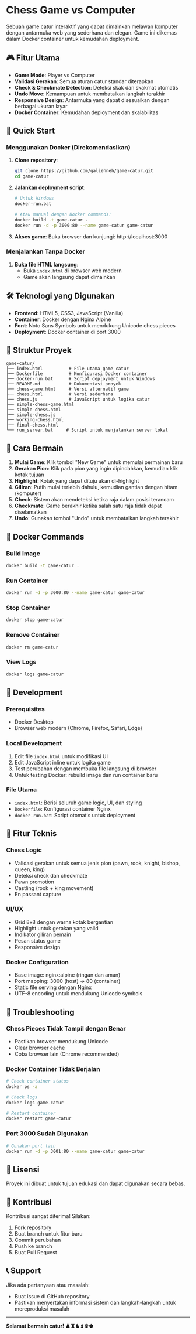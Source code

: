 # Chess Game vs Computer

Sebuah game catur interaktif yang dapat dimainkan melawan komputer dengan antarmuka web yang sederhana dan elegan. Game ini dikemas dalam Docker container untuk kemudahan deployment.

## 🎮 Fitur Utama

- **Game Mode**: Player vs Computer
- **Validasi Gerakan**: Semua aturan catur standar diterapkan
- **Check & Checkmate Detection**: Deteksi skak dan skakmat otomatis
- **Undo Move**: Kemampuan untuk membatalkan langkah terakhir
- **Responsive Design**: Antarmuka yang dapat disesuaikan dengan berbagai ukuran layar
- **Docker Container**: Kemudahan deployment dan skalabilitas

## 🚀 Quick Start

### Menggunakan Docker (Direkomendasikan)

1. **Clone repository**:
   ```bash
   git clone https://github.com/galiehneh/game-catur.git
   cd game-catur
   ```

2. **Jalankan deployment script**:
   ```bash
   # Untuk Windows
   docker-run.bat

   # Atau manual dengan Docker commands:
   docker build -t game-catur .
   docker run -d -p 3000:80 --name game-catur game-catur
   ```

3. **Akses game**:
   Buka browser dan kunjungi: http://localhost:3000

### Menjalankan Tanpa Docker

1. **Buka file HTML langsung**:
   - Buka `index.html` di browser web modern
   - Game akan langsung dapat dimainkan

## 🛠️ Teknologi yang Digunakan

- **Frontend**: HTML5, CSS3, JavaScript (Vanilla)
- **Container**: Docker dengan Nginx Alpine
- **Font**: Noto Sans Symbols untuk mendukung Unicode chess pieces
- **Deployment**: Docker container di port 3000

## 📁 Struktur Proyek

```
game-catur/
├── index.html          # File utama game catur
├── Dockerfile          # Konfigurasi Docker container
├── docker-run.bat      # Script deployment untuk Windows
├── README.md           # Dokumentasi proyek
├── chess-game.html     # Versi alternatif game
├── chess.html          # Versi sederhana
├── chess.js            # JavaScript untuk logika catur
├── simple-chess-game.html
├── simple-chess.html
├── simple-chess.js
├── working-chess.html
├── final-chess.html
└── run_server.bat     # Script untuk menjalankan server lokal
```

## 🎯 Cara Bermain

1. **Mulai Game**: Klik tombol "New Game" untuk memulai permainan baru
2. **Gerakan Pion**: Klik pada pion yang ingin dipindahkan, kemudian klik kotak tujuan
3. **Highlight**: Kotak yang dapat dituju akan di-highlight
4. **Giliran**: Putih mulai terlebih dahulu, kemudian gantian dengan hitam (komputer)
5. **Check**: Sistem akan mendeteksi ketika raja dalam posisi terancam
6. **Checkmate**: Game berakhir ketika salah satu raja tidak dapat diselamatkan
7. **Undo**: Gunakan tombol "Undo" untuk membatalkan langkah terakhir

## 🐳 Docker Commands

### Build Image
```bash
docker build -t game-catur .
```

### Run Container
```bash
docker run -d -p 3000:80 --name game-catur game-catur
```

### Stop Container
```bash
docker stop game-catur
```

### Remove Container
```bash
docker rm game-catur
```

### View Logs
```bash
docker logs game-catur
```

## 🔧 Development

### Prerequisites
- Docker Desktop
- Browser web modern (Chrome, Firefox, Safari, Edge)

### Local Development
1. Edit file `index.html` untuk modifikasi UI
2. Edit JavaScript inline untuk logika game
3. Test perubahan dengan membuka file langsung di browser
4. Untuk testing Docker: rebuild image dan run container baru

### File Utama
- `index.html`: Berisi seluruh game logic, UI, dan styling
- `Dockerfile`: Konfigurasi container Nginx
- `docker-run.bat`: Script otomatis untuk deployment

## 🎨 Fitur Teknis

### Chess Logic
- Validasi gerakan untuk semua jenis pion (pawn, rook, knight, bishop, queen, king)
- Deteksi check dan checkmate
- Pawn promotion
- Castling (rook + king movement)
- En passant capture

### UI/UX
- Grid 8x8 dengan warna kotak bergantian
- Highlight untuk gerakan yang valid
- Indikator giliran pemain
- Pesan status game
- Responsive design

### Docker Configuration
- Base image: nginx:alpine (ringan dan aman)
- Port mapping: 3000 (host) -> 80 (container)
- Static file serving dengan Nginx
- UTF-8 encoding untuk mendukung Unicode symbols

## 🐛 Troubleshooting

### Chess Pieces Tidak Tampil dengan Benar
- Pastikan browser mendukung Unicode
- Clear browser cache
- Coba browser lain (Chrome recommended)

### Docker Container Tidak Berjalan
```bash
# Check container status
docker ps -a

# Check logs
docker logs game-catur

# Restart container
docker restart game-catur
```

### Port 3000 Sudah Digunakan
```bash
# Gunakan port lain
docker run -d -p 3001:80 --name game-catur game-catur
```

## 📝 Lisensi

Proyek ini dibuat untuk tujuan edukasi dan dapat digunakan secara bebas.

## 🤝 Kontribusi

Kontribusi sangat diterima! Silakan:
1. Fork repository
2. Buat branch untuk fitur baru
3. Commit perubahan
4. Push ke branch
5. Buat Pull Request

## 📞 Support

Jika ada pertanyaan atau masalah:
- Buat issue di GitHub repository
- Pastikan menyertakan informasi sistem dan langkah-langkah untuk mereproduksi masalah

---

**Selamat bermain catur! ♟️♜♞♝♛♚**
